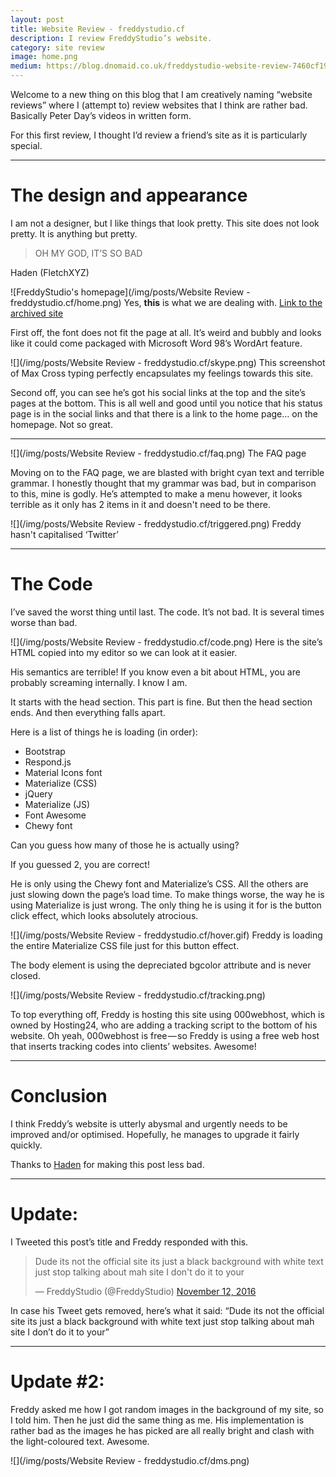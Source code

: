 ```yaml
---
layout: post
title: Website Review - freddystudio.cf
description: I review FreddyStudio’s website.
category: site review
image: home.png
medium: https://blog.dnomaid.co.uk/freddystudio-website-review-7460cf19d885
---
```


Welcome to a new thing on this blog that I am creatively naming “website reviews” where I (attempt to) review websites that I think are rather bad. Basically Peter Day’s videos in written form.

For this first review, I thought I’d review a friend’s site as it is particularly special.

---

# The design and appearance

I am not a designer, but I like things that look pretty. This site does not look pretty. It is anything but pretty.

<blockquote short>OH MY GOD, IT’S SO BAD</blockquote>
<author>Haden (FletchXYZ)</author>



![FreddyStudio's homepage](/img/posts/Website Review - freddystudio.cf/home.png)
<span class="image-caption">Yes, <b>this</b> is what we are dealing with. [Link to the archived site](https://archive.is/D1KYx)</span>

First off, the font does not fit the page at all. It’s weird and bubbly and looks like it could come packaged with Microsoft Word 98’s WordArt feature.

![](/img/posts/Website Review - freddystudio.cf/skype.png)
<span class="image-caption">This screenshot of Max Cross typing perfectly encapsulates my feelings towards this site.</span>

Second off, you can see he’s got his social links at the top and the site’s pages at the bottom. This is all well and good until you notice that his status page is in the social links and that there is a link to the home page… on the homepage. Not so great.

---

![](/img/posts/Website Review - freddystudio.cf/faq.png)
<span class="image-caption">The FAQ page</span>

Moving on to the FAQ page, we are blasted with bright cyan text and terrible grammar. I honestly thought that my grammar was bad, but in comparison to this, mine is godly. He’s attempted to make a menu however, it looks terrible as it only has 2 items in it and doesn't need to be there.

![](/img/posts/Website Review - freddystudio.cf/triggered.png)
<span class="image-caption">Freddy hasn't capitalised ‘Twitter’</span>

---

# The Code
I’ve saved the worst thing until last. The code. It’s not bad. It is several times worse than bad.

![](/img/posts/Website Review - freddystudio.cf/code.png)
<span class="image-caption">Here is the site’s HTML copied into my editor so we can look at it easier.</span>

His semantics are terrible! If you know even a bit about HTML, you are probably screaming internally. I know I am.

It starts with the head section. This part is fine. But then the head section ends. And then everything falls apart.

Here is a list of things he is loading (in order):
- Bootstrap
- Respond.js
- Material Icons font
- Materialize (CSS)
- jQuery
- Materialize (JS)
- Font Awesome
- Chewy font

Can you guess how many of those he is actually using?

If you guessed 2, you are correct!

He is only using the Chewy font and Materialize’s CSS. All the others are just slowing down the page’s load time. To make things worse, the way he is using Materialize is just wrong. The only thing he is using it for is the button click effect, which looks absolutely atrocious.

![](/img/posts/Website Review - freddystudio.cf/hover.gif)
<span class="image-caption">Freddy is loading the entire Materialize CSS file just for this button effect.</span>

The body element is using the depreciated bgcolor attribute and is never closed.

![](/img/posts/Website Review - freddystudio.cf/tracking.png)

To top everything off, Freddy is hosting this site using 000webhost, which is owned by Hosting24, who are adding a tracking script to the bottom of his website. Oh yeah, 000webhost is free — so Freddy is using a free web host that inserts tracking codes into clients’ websites. Awesome!

---

# Conclusion

I think Freddy’s website is utterly abysmal and urgently needs to be improved and/or optimised. Hopefully, he manages to upgrade it fairly quickly.

Thanks to <a href="https://thehaden.co">Haden</a> for making this post less bad.

---

# Update:

I Tweeted this post’s title and Freddy responded with this.

<blockquote class="twitter-tweet" data-conversation="none" data-lang="en"><p lang="en" dir="ltr">Dude its not the official site its just a black background with white text just stop talking about mah site I don&#39;t do it to your</p>&mdash; FreddyStudio (@FreddyStudio) <a href="https://twitter.com/FreddyStudio/status/797350712044879872">November 12, 2016</a></blockquote>
<script async src="//platform.twitter.com/widgets.js" charset="utf-8"></script>

In case his Tweet gets removed, here’s what it said: “Dude its not the official site its just a black background with white text just stop talking about mah site I don’t do it to your”

---

# Update #2:

Freddy asked me how I got random images in the background of my site, so I told him. Then he just did the same thing as me.
His implementation is rather bad as the images he has picked are all really bright and clash with the light-coloured text.
Awesome.

![](/img/posts/Website Review - freddystudio.cf/dms.png)
